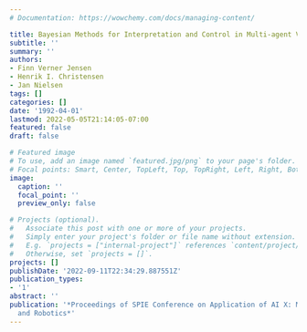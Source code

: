 ```yaml
---
# Documentation: https://wowchemy.com/docs/managing-content/

title: Bayesian Methods for Interpretation and Control in Multi-agent Vision Systems
subtitle: ''
summary: ''
authors:
- Finn Verner Jensen
- Henrik I. Christensen
- Jan Nielsen
tags: []
categories: []
date: '1992-04-01'
lastmod: 2022-05-05T21:14:05-07:00
featured: false
draft: false

# Featured image
# To use, add an image named `featured.jpg/png` to your page's folder.
# Focal points: Smart, Center, TopLeft, Top, TopRight, Left, Right, BottomLeft, Bottom, BottomRight.
image:
  caption: ''
  focal_point: ''
  preview_only: false

# Projects (optional).
#   Associate this post with one or more of your projects.
#   Simply enter your project's folder or file name without extension.
#   E.g. `projects = ["internal-project"]` references `content/project/deep-learning/index.md`.
#   Otherwise, set `projects = []`.
projects: []
publishDate: '2022-09-11T22:34:29.887551Z'
publication_types:
- '1'
abstract: ''
publication: '*Proceedings of SPIE Conference on Application of AI X: Machine Vision
  and Robotics*'
---
```

